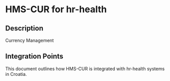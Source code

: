 # HMS-CUR for hr-health

## Description

Currency Management

## Integration Points

This document outlines how HMS-CUR is integrated with hr-health systems in Croatia.
